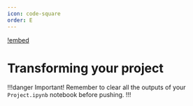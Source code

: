 ```yaml
---
icon: code-square
order: E
---
```



[!embed](https://www.loom.com/embed/16fed0967bf24010924582461d30a4dc?sid=3c940b12-ace2-4384-989b-84939dee519e)

# Transforming your project

!!!danger Important!
Remember to clear all the outputs of your `Project.ipynb` notebook before pushing.
!!!
